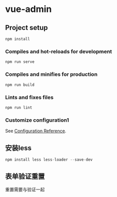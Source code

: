 # vue-admin

## Project setup
```
npm install
```

### Compiles and hot-reloads for development
```
npm run serve
```

### Compiles and minifies for production
```
npm run build
```

### Lints and fixes files
```
npm run lint
```

### Customize configuration1
See [Configuration Reference](https://cli.vuejs.org/config/).

##  安装less
```java
npm install less less-loader --save-dev
```

## 表单验证重置

重置需要与验证一起